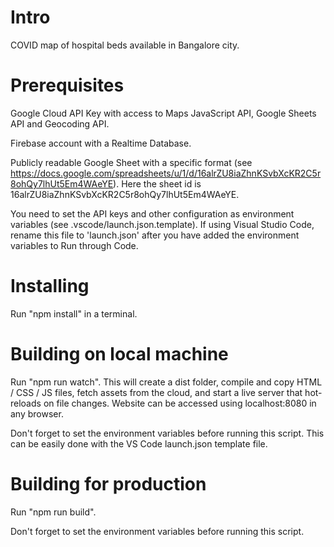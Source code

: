 # Intro
COVID map of hospital beds available in Bangalore city.

# Prerequisites
Google Cloud API Key with access to Maps JavaScript API, Google Sheets API and Geocoding API.

Firebase account with a Realtime Database.

Publicly readable Google Sheet with a specific format (see https://docs.google.com/spreadsheets/u/1/d/16alrZU8iaZhnKSvbXcKR2C5r8ohQy7lhUt5Em4WAeYE). Here the sheet id is 16alrZU8iaZhnKSvbXcKR2C5r8ohQy7lhUt5Em4WAeYE.

You need to set the API keys and other configuration as environment variables (see .vscode/launch.json.template). If using Visual Studio Code, rename this file to 'launch.json' after you have added the environment variables to Run through Code.

# Installing
Run "npm install" in a terminal.

# Building on local machine
Run "npm run watch". This will create a dist folder, compile and copy HTML / CSS / JS files, fetch assets from the cloud, and start a live server that hot-reloads on file changes. Website can be accessed using localhost:8080 in any browser.

Don't forget to set the environment variables before running this script. This can be easily done with the VS Code launch.json template file.

# Building for production
Run "npm run build".

Don't forget to set the environment variables before running this script.
